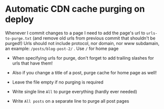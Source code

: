 # Automatic CDN cache purging on deploy

Whenever I commit changes to a page I need to add the page's url to ```urls-to-purge.txt``` (and remove old urls from previous commit that shouldn't be purged!)
Urls should not include protocol, nor domain, nor www subdamain, an example:
```/posts/blog-post-2/``` . Use ```/``` for home page

- When specifying urls for purge, don't forget to add trailing slashes for urls that have them!

- Also if you change a title of a post, purge cache for home page as well!

- Leave the file empty if no purging is required
  
- Write single line ```All``` to purge everything (hardly ever needed) 

- Write ```All posts``` on a separate line to purge all post pages 